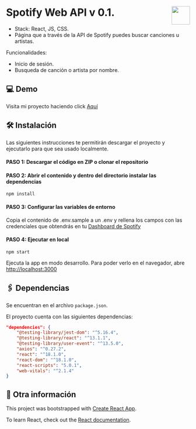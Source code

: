 # Spotify Web API v 0.1. <img src="https://www.nebrija.com/lp/2019/inc/common/assets/img/logo_nebrija.png" height="50px" align="right" />

* Stack: React, JS, CSS.
* Página que a través de la API de Spotify puedes buscar canciones u artistas. 

Funcionalidades: 
* Inicio de sesión.
* Busqueda de canción o artista por nombre.

## :computer: Demo
Visita mi proyecto haciendo click [Aquí](https://aagatiello.github.io/)

## :hammer_and_wrench: Instalación
Las siguientes instrucciones te permitirán descargar el proyecto y ejecutarlo para que sea usado localmente. 

#### PASO 1: Descargar el código en ZIP o clonar el repositorio
#### PASO 2: Abrir el contenido y dentro del directorio instalar las dependencias
```
npm install
```
#### PASO 3: Configurar las variables de entorno
Copia el contenido de .env.sample a un .env y rellena los campos con las credenciales que obtendrás en tu [Dashboard de Spotify](https://developer.spotify.com/dashboard/login)

#### PASO 4: Ejecutar en local
```
npm start
```
Ejecuta la app en modo desarrollo. 
Para poder verlo en el navegador, abre [http://localhost:3000](http://localhost:3000)

## :paperclips: Dependencias
Se encuentran en el archivo `package.json`.

El proyecto cuenta con las siguientes dependencias:

```json
"dependencies": {
    "@testing-library/jest-dom": "^5.16.4",
    "@testing-library/react": "^13.1.1",
    "@testing-library/user-event": "^13.5.0",
    "axios": "^0.27.2",
    "react": "^18.1.0",
    "react-dom": "^18.1.0",
    "react-scripts": "5.0.1",
    "web-vitals": "^2.1.4"
}
```

## :link: Otra información

This project was bootstrapped with [Create React App](https://github.com/facebook/create-react-app).

To learn React, check out the [React documentation](https://reactjs.org/).


